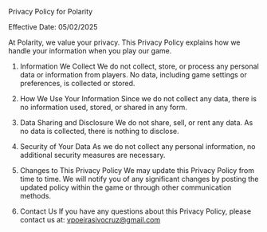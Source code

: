 Privacy Policy for Polarity

Effective Date: 05/02/2025

At Polarity, we value your privacy. This Privacy Policy explains how we handle your information when you play our game.

1. Information We Collect
We do not collect, store, or process any personal data or information from players. No data, including game settings or preferences, is collected or stored.

2. How We Use Your Information
Since we do not collect any data, there is no information used, stored, or shared in any form.

3. Data Sharing and Disclosure
We do not share, sell, or rent any data. As no data is collected, there is nothing to disclose.

4. Security of Your Data
As we do not collect any personal information, no additional security measures are necessary.

5. Changes to This Privacy Policy
We may update this Privacy Policy from time to time. We will notify you of any significant changes by posting the updated policy within the game or through other communication methods.

7. Contact Us
If you have any questions about this Privacy Policy, please contact us at:
vpoeirasivocruz@gmail.com 

